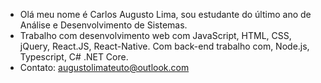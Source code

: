 - Olá meu nome é Carlos Augusto Lima, sou estudante do último ano de Análise e Desenvolvimento de Sistemas.
- Trabalho com desenvolvimento web com JavaScript, HTML, CSS, jQuery, React.JS, React-Native. Com back-end trabalho com, Node.js, Typescript, C# .NET Core. 
- Contato: augustolimateuto@outlook.com



